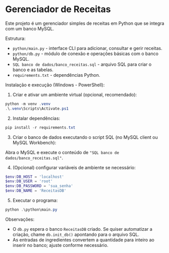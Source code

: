 # Gerenciador de Receitas

Este projeto é um gerenciador simples de receitas em Python que se integra com um banco MySQL.

Estrutura:
- `python/main.py` - interface CLI para adicionar, consultar e gerir receitas.
- `python/db.py` - módulo de conexão e operações básicas com o banco MySQL.
- `SQL banco de dados/banco_receitas.sql` - arquivo SQL para criar o banco e as tabelas.
- `requirements.txt` - dependências Python.

Instalação e execução (Windows - PowerShell):

1. Criar e ativar um ambiente virtual (opcional, recomendado):

```powershell
python -m venv .venv
.\.venv\Scripts\Activate.ps1
```

2. Instalar dependências:

```powershell
pip install -r requirements.txt
```

3. Criar o banco de dados executando o script SQL (no MySQL client ou MySQL Workbench):

Abra o MySQL e execute o conteúdo de `"SQL banco de dados/banco_receitas.sql"`.

4. (Opcional) configurar variáveis de ambiente se necessário:

```powershell
$env:DB_HOST = 'localhost'
$env:DB_USER = 'root'
$env:DB_PASSWORD = 'sua_senha'
$env:DB_NAME = 'ReceitasDB'
```

5. Executar o programa:

```powershell
python .\python\main.py
```

Observações:
- O `db.py` espera o banco `ReceitasDB` criado. Se quiser automatizar a criação, chame `db.init_db()` apontando para o arquivo SQL.
- As entradas de ingredientes convertem a quantidade para inteiro ao inserir no banco; ajuste conforme necessário.
